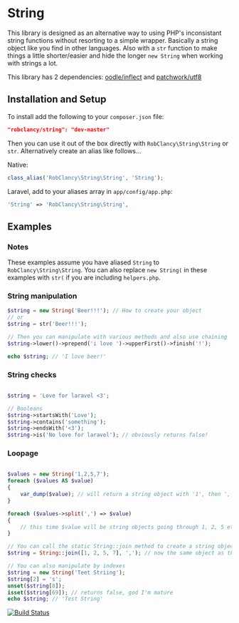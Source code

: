 # String

This library is designed as an alternative way to using PHP's inconsistant string functions without resorting to a simple wrapper. Basically a string object like you find in other languages. Also with a `str` function to make things a little shorter/easier and hide the longer `new String` when working with strings a lot.

This library has 2 dependencies: [oodle/inflect](https://github.com/oodle/inflect) and [patchwork/utf8](https://github.com/nicolas-grekas/Patchwork-UTF8)

## Installation and Setup
To install add the following to your `composer.json` file:

```json
"robclancy/string": "dev-master"
```

Then you can use it out of the box directly with `RobClancy\String\String` or `str`. Alternatively create an alias like follows...

Native:
```php
class_alias('RobClancy\String\String', 'String');
```

Laravel, add to your aliases array in `app/config/app.php`:
```php
'String' => 'RobClancy\String\String',
```

## Examples

### Notes
These examples assume you have aliased `String` to `RobClancy\String\String`. You can also replace `new String(` in these examples with `str(` if you are including `helpers.php`.

### String manipulation
```php
$string = new String('Beer!!!'); // How to create your object
// or
$string = str('Beer!!!');

// Then you can manipulate with various methods and also use chaining
$string->lower()->prepend('i love ')->upperFirst()->finish('!');

echo $string; // 'I love beer!'
```

### String checks
```php

$string = 'Love for laravel <3';

// Booleans
$string->startsWith('Love');
$string->contains('something');
$string->endsWith('<3');
$string->is('No love for laravel'); // obviously returns false!
```

### Loopage
```php

$values = new String('1,2,5,7');
foreach ($values AS $value)
{
	var_dump($value); // will return a string object with '1', then ',' etc... just loops through characters
}

foreach ($values->split(',') => $value)
{
	// this time $value will be string objects going through 1, 2, 5 etc...
}

// You can call the static String::join method to create a string object from an array of strings
$string = String::join([1, 2, 5, 7], ','); // now the same object as the original $values

// You can also manipulate by indexes
$string = new String('Teet Striing');
$string[2] = 's';
unset($string[8]);
isset($string[69]); // returns false, god I'm mature
echo $string; // 'Test String'

```


[![Build Status](https://secure.travis-ci.org/robclancy/string.png)](http://travis-ci.org/robclancy/string)
